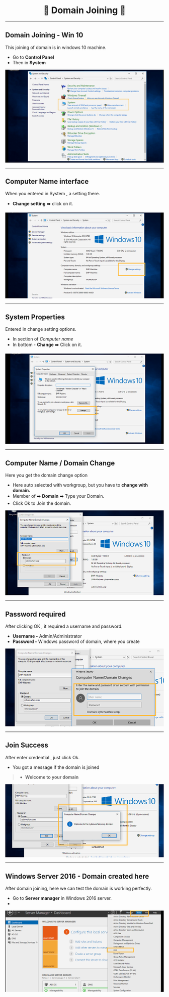 <h1 align="center"> 🔌 Domain Joining 🔌</h1>

---
## Domain Joining - Win 10
This joining of domain is in windows 10 machine.

- Go to **Control Panel**
- Then in **System**
  
<div style="text-align: center;"><img src="https://github.com/Nikunj-Sahani/CRTA--Certified_Red_Team_Analyst/blob/main/Study%20Material/Images/DJ-1.png" alt="Sample Image"></div>

---
## Computer Name interface
When you entered in System , a setting there.

- **Change setting** ➡️ click on it.

<div style="text-align: center;"><img src="https://github.com/Nikunj-Sahani/CRTA--Certified_Red_Team_Analyst/blob/main/Study%20Material/Images/DJ-2.png" alt="Sample Image"></div>

---
## System Properties
Entered in change setting options.

- In section of *Computer name*
- In bottom - **Change** ➡️ Click on it.

<div style="text-align: center;"><img src="https://github.com/Nikunj-Sahani/CRTA--Certified_Red_Team_Analyst/blob/main/Study%20Material/Images/DJ-3.png" alt="Sample Image"></div>

---
## Computer Name / Domain Change
Here you get the domain change option

- Here auto selected with workgroup, but you have to **change with domain.**
- Member of ➡️ **Domain** ➡️ Type your Domain.
- Click Ok to Join the domain.

<div style="text-align: center;"><img src="https://github.com/Nikunj-Sahani/CRTA--Certified_Red_Team_Analyst/blob/main/Study%20Material/Images/DJ-4.png" alt="Sample Image"></div>

---
## Password required
After clicking OK , it required a username and password.

- **Username -** Admin/Administrator
- **Password -** Windows password of domain, where you create
  
<div style="text-align: center;"><img src="https://github.com/Nikunj-Sahani/CRTA--Certified_Red_Team_Analyst/blob/main/Study%20Material/Images/DJ-5.png" alt="Sample Image"></div>

---
## Join Success
After enter credential , just click Ok.

- You got a message if the domain is joined
> - **Welcome to your domain**

<div style="text-align: center;"><img src="https://github.com/Nikunj-Sahani/CRTA--Certified_Red_Team_Analyst/blob/main/Study%20Material/Images/DJ-6.png" alt="Sample Image"></div>

---
## Windows Server 2016 - Domain created here
After domain joining, here we can test the domain is working perfectly.

- Go to **Server manager** in Windows 2016 server.
- 
<div style="text-align: center;"><img src="https://github.com/Nikunj-Sahani/CRTA--Certified_Red_Team_Analyst/blob/main/Study%20Material/Images/DJ-7.png" alt="Sample Image"></div>



